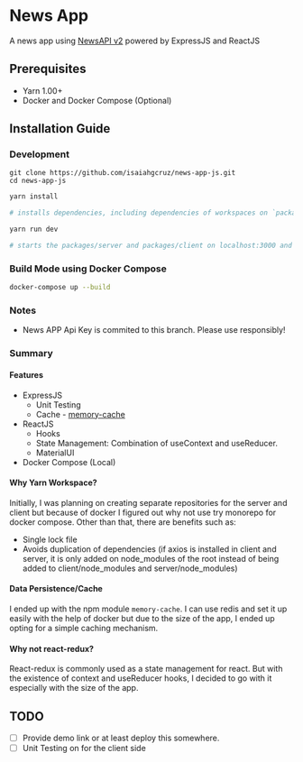 # News App

A news app using [NewsAPI v2](https://newsapi.org/) powered by ExpressJS and ReactJS

## Prerequisites

- Yarn 1.00+
- Docker and Docker Compose (Optional)

## Installation Guide

### Development

```
git clone https://github.com/isaiahgcruz/news-app-js.git
cd news-app-js
```

```bash
yarn install

# installs dependencies, including dependencies of workspaces on `packages/*/package.json`
```

```bash
yarn run dev

# starts the packages/server and packages/client on localhost:3000 and localhost:3001 concurrently
```

### Build Mode using Docker Compose

```bash
docker-compose up --build
```

### Notes

- News APP Api Key is commited to this branch. Please use responsibly!

### Summary

#### Features

- ExpressJS
  - Unit Testing
  - Cache - [memory-cache](https://www.npmjs.com/package/memory-cache)
- ReactJS
  - Hooks
  - State Management: Combination of useContext and useReducer.
  - MaterialUI
- Docker Compose (Local)

#### Why Yarn Workspace?

Initially, I was planning on creating separate repositories for the server and client but because of docker I figured out why not use try monorepo for docker compose.
Other than that, there are benefits such as:

- Single lock file
- Avoids duplication of dependencies (if axios is installed in client and server, it is only added on node_modules of the root instead of being added to client/node_modules and server/node_modules)

#### Data Persistence/Cache

I ended up with the npm module `memory-cache`. I can use redis and set it up easily with the help of docker but due to the size of the app, I ended up opting for a simple caching mechanism.

#### Why not react-redux?

React-redux is commonly used as a state management for react. But with the existence of context and useReducer hooks, I decided to go with it especially with the size of the app.

## TODO

- [ ] Provide demo link or at least deploy this somewhere.
- [ ] Unit Testing on for the client side

